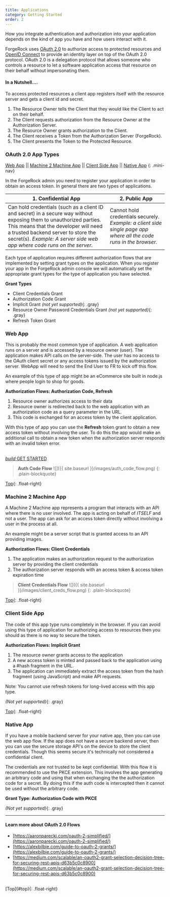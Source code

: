 ```yaml
---
title: Applications 
category: Getting Started
order: 2
---
```


How you integrate authentication and authorization into your application depends on the kind of app you have and how users interact with it. 

ForgeRock uses [OAuth 2.0](https://tools.ietf.org/html/rfc6749) to authorize access to protected resources and [OpenID Connect](http://openid.net/specs/openid-connect-core-1_0.html) to provide an identity layer on top of the OAuth 2.0 protocol. OAuth 2.0 is a delegation protocol that allows someone who controls a resource to let a software application access that resource on their behalf without impersonating them. 

#### In a Nutshell....

To access protected resources a client app registers itself with the resource server and gets a client id and secret.

1. The Resource Owner tells the Client that they would like the Client to act on their behalf.
1. The Client requests authorization from the Resource Owner at the Authorization Server.
1. The Resource Owner grants authorization to the Client.
1. The Client receives a Token from the Authorization Server (ForgeRock).
1. The Client presents the Token to the Protected Resource.


<a name="top"></a>
### OAuth 2.0 App Types

[Web App](#web) || [Machine 2 Machine App](#machine2machine) || [Client Side App](#clientside) || [Native App](#native)
{: .mini-nav}



In the ForgeRock admin you need to register your application in order to obtain an access token.  In general there are two types of applications.


| 1. Confidential App  | 2. Public App |
| ------------- | ------------- | 
| Can hold credentials (such as a client ID and secret) in a secure way without exposing them to unauthorized parties. This means that the developer will need a trusted backend server to store the secret(s). *Example: A server side web app where code runs on the server.* | Cannot hold credentials securely. *Example: a client side single page app where all the code runs in the browser.* | 

Each type of application requires different authorization flows that are implemented by setting grant types on the application. When you register your app in the ForgeRock admin console we will automatically set the appropriate grant types for the type of application you have selected.

**Grant Types**

- Client Credentials Grant
- Authorization Code Grant
- Implicit Grant *(not yet supported)*{: .gray}
- Resource Owner Password Credentials Grant *(not yet supported)*{: .gray}
- Refresh Token Grant

<a name="web"></a>
### Web App

This is probably the most common type of application. A web application runs on a server and is accessed by a resource owner (user). The application makes API calls on the server-side. The user has no access to the OAuth client secret or any access tokens issued by the authorization server. WebApp will need to send the End User to FR to kick off this flow.

An example of this type of app might be an eCommerce site built in node.js where people login to shop for goods. 

**Authorization Flows: Authorization Code, Refresh**


1. Resource owner authorizes access to their data
2. Resource owner is redirected back to the web application with an authorization code as a query parameter in the URL. 
3. This code is exchanged for an access token by the client application.

With this type of app you can use the **Refresh** token grant to obtain a new access token without involving the user. To do this the app would make an additional call to obtain a new token when the authorization server responds with an invalid token error.

<p class="center"><br><a href="{{ site.baseurl }}/sdks/nodejs/" class="btn btn-secondary"><i class="material-icons">build</i> GET STARTED</a></p>


> **Auth Code Flow**
> ![]({{ site.baseurl }}/images/auth_code_flow.png)
{: .plain-blockquote}

[Top](#top){: .float-right}


<a name="machine2machine"></a>
### Machine 2 Machine App
A Machine 2 Machine app represents a program that interacts with an API where there is no user involved. The app is acting on behalf of *ITSELF* and not a user. The app can ask for an access token directly without involving a user in the process at all.

An example might be a server script that is granted access to an API providing images.

**Authorization Flows: Client Credentials** 

1. The application makes an authorization request to the authorization server by providing the client credentials
2. The authorization server responds with an access token & access token expiration time

> **Client Credentials Flow**
> ![]({{ site.baseurl }}/images/client_creds_flow.png)
{: .plain-blockquote}

[Top](#top){: .float-right}


<a name="clientside"></a>
### Client Side App
The code of this app type runs completely in the browser. If you can avoid using this type of application for authorizing access to resources then you should as there is no way to secure the token. 

**Authorization Flows: Implicit Grant** 

1. The resource owner grants access to the application
2. A new access token is minted and passed back to the application using a #hash fragment in the URL. 
3. The application can immediately extract the access token from the hash fragment (using JavaScript) and make API requests. 

Note: You cannot use refresh tokens for long-lived access with this app type.


*(Not yet supported)*{: .gray}


[Top](#top){: .float-right}



<a name="native"></a>
### Native App
If you have a mobile backend server for your native app, then you can use the web app flow. If the app does not have a secure backend server, then you can use the secure storage API's on the device to store the client credentials. Though this seems secure it's technically not considered a confidential client. 

The credentials are not trusted to be kept confidential. With this flow it is recommended to use the PKCE extension. This involves the app generating an arbitrary code and using that when exchanging the the authorization code for a secret. By doing this if the auth code is intercepted then it cannot be used without the arbitrary code.

**Grant Type: Authorization Code with PKCE** 

*(Not yet supported)*{: .gray}


---

#### Learn more about OAuth 2.0 Flows

- [https://aaronparecki.com/oauth-2-simplified/](https://aaronparecki.com/oauth-2-simplified/)
- [https://alexbilbie.com/guide-to-oauth-2-grants/](https://alexbilbie.com/guide-to-oauth-2-grants/)
- [https://medium.com/scalable/an-oauth2-grant-selection-decision-tree-for-securing-rest-apis-d63b5c0c8900](https://medium.com/scalable/an-oauth2-grant-selection-decision-tree-for-securing-rest-apis-d63b5c0c8900)

<br>
[Top](#top){: .float-right}
<br>